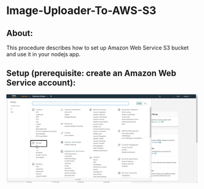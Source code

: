 # Image-Uploader-To-AWS-S3

## About:
This procedure describes how to set up Amazon Web Service S3 bucket and use it in your nodejs app.

## Setup (prerequisite: create an Amazon Web Service account):
![service-s3](images/service-s3.jpg?raw=true)
